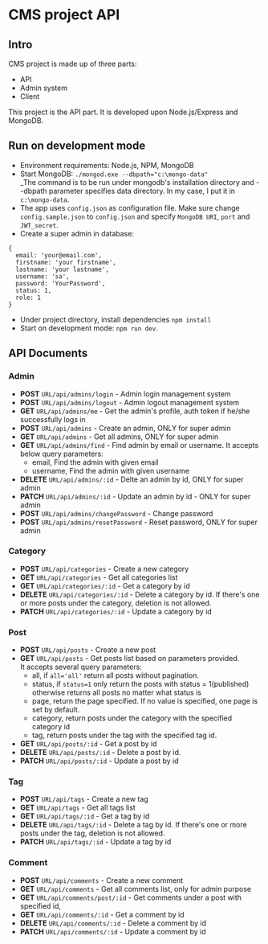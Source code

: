 # CMS project API

## Intro

CMS project is made up of three parts:

- API
- Admin system
- Client

This project is the API part. It is developed upon Node.js/Express and MongoDB.

## Run on development mode

- Environment requirements: Node.js, NPM, MongoDB
- Start MongoDB: `./mongod.exe --dbpath="c:\mongo-data"`<br> \_The command is to be run under mongodb's installation directory and --dbpath parameter specifies data directory. In my case, I put it in `c:\mongo-data`.
- The app uses `config.json` as configuration file. Make sure change `config.sample.json` to `config.json` and specify `MongoDB URI`, `port` and `JWT_secret`.
- Create a super admin in database:

```
{
  email: 'your@email.com',
  firstname: 'your firstname',
  lastname: 'your lastname',
  username: 'sa',
  password: 'YourPassword',
  status: 1,
  role: 1
}
```

- Under project directory, install dependencies `npm install`
- Start on development mode: `npm run dev`.

## API Documents

### Admin

- **POST** `URL/api/admins/login` - Admin login management system
- **POST** `URL/api/admins/logout` - Admin logout management system
- **GET** `URL/api/admins/me` - Get the admin's profile, auth token if he/she successfully logs in
- **POST** `URL/api/admins` - Create an admin, ONLY for super admin
- **GET** `URL/api/admins` - Get all admins, ONLY for super admin
- **GET** `URL/api/admins/find` - Find admin by email or username. It accepts below query parameters:
  - email, Find the admin with given email
  - username, Find the admin with given username
- **DELETE** `URL/api/admins/:id` - Delte an admin by id, ONLY for super admin
- **PATCH** `URL/api/admins/:id` - Update an admin by id - ONLY for super admin
- **POST** `URL/api/admins/changePassword` - Change password
- **POST** `URL/api/admins/resetPassword` - Reset password, ONLY for super admin

### Category

- **POST** `URL/api/categories` - Create a new category
- **GET** `URL/api/categories` - Get all categories list
- **GET** `URL/api/categories/:id` - Get a category by id
- **DELETE** `URL/api/categories/:id` - Delete a category by id. If there's one or more posts under the category, deletion is not allowed.
- **PATCH** `URL/api/categories/:id` - Update a category by id

### Post

- **POST** `URL/api/posts` - Create a new post
- **GET** `URL/api/posts` - Get posts list based on parameters provided.<br>
  It accepts several query parameters:
  - all, if `all='all'` return all posts without pagination.
  - status, if `status=1` only return the posts with status = 1(published) otherwise returns all posts no matter what status is
  - page, return the page specified. If no value is specified, one page is set by default.
  - category, return posts under the category with the specified category id
  - tag, return posts under the tag with the specified tag id.
- **GET** `URL/api/posts/:id` - Get a post by id
- **DELETE** `URL/api/posts/:id` - Delete a post by id.
- **PATCH** `URL/api/posts/:id` - Update a post by id

### Tag

- **POST** `URL/api/tags` - Create a new tag
- **GET** `URL/api/tags` - Get all tags list
- **GET** `URL/api/tags/:id` - Get a tag by id
- **DELETE** `URL/api/tags/:id` - Delete a tag by id. If there's one or more posts under the tag, deletion is not allowed.
- **PATCH** `URL/api/tags/:id` - Update a tag by id

### Comment

- **POST** `URL/api/comments` - Create a new comment
- **GET** `URL/api/comments` - Get all comments list, only for admin purpose
- **GET** `URL/api/comments/post/:id` - Get comments under a post with specified id,
- **GET** `URL/api/comments/:id` - Get a comment by id
- **DELETE** `URL/api/comments/:id` - Delete a comment by id
- **PATCH** `URL/api/comments/:id` - Update a comment by id
